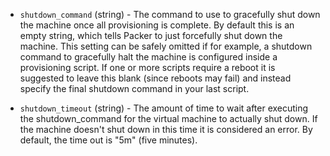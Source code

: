 <!-- Code generated from the comments of the ShutdownConfig struct in builder/hyperv/common/shutdown_config.go; DO NOT EDIT MANUALLY -->

-   `shutdown_command` (string) - The command to use to gracefully shut down
    the machine once all provisioning is complete. By default this is an
    empty string, which tells Packer to just forcefully shut down the
    machine. This setting can be safely omitted if for example, a shutdown
    command to gracefully halt the machine is configured inside a
    provisioning script. If one or more scripts require a reboot it is
    suggested to leave this blank (since reboots may fail) and instead
    specify the final shutdown command in your last script.
    
-   `shutdown_timeout` (string) - The amount of time to wait after executing
    the shutdown_command for the virtual machine to actually shut down.
    If the machine doesn't shut down in this time it is considered an
    error. By default, the time out is "5m" (five minutes).
    